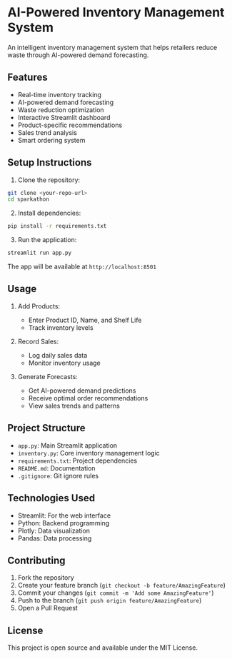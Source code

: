 
# AI-Powered Inventory Management System

An intelligent inventory management system that helps retailers reduce waste through AI-powered demand forecasting.

## Features

- Real-time inventory tracking
- AI-powered demand forecasting
- Waste reduction optimization
- Interactive Streamlit dashboard
- Product-specific recommendations
- Sales trend analysis
- Smart ordering system

## Setup Instructions

1. Clone the repository:
```bash
git clone <your-repo-url>
cd sparkathon
```

2. Install dependencies:
```bash
pip install -r requirements.txt
```

3. Run the application:
```bash
streamlit run app.py
```

The app will be available at `http://localhost:8501`

## Usage

1. Add Products:
   - Enter Product ID, Name, and Shelf Life
   - Track inventory levels

2. Record Sales:
   - Log daily sales data
   - Monitor inventory usage

3. Generate Forecasts:
   - Get AI-powered demand predictions
   - Receive optimal order recommendations
   - View sales trends and patterns

## Project Structure

- `app.py`: Main Streamlit application
- `inventory.py`: Core inventory management logic
- `requirements.txt`: Project dependencies
- `README.md`: Documentation
- `.gitignore`: Git ignore rules

## Technologies Used

- Streamlit: For the web interface
- Python: Backend programming
- Plotly: Data visualization
- Pandas: Data processing

## Contributing

1. Fork the repository
2. Create your feature branch (`git checkout -b feature/AmazingFeature`)
3. Commit your changes (`git commit -m 'Add some AmazingFeature'`)
4. Push to the branch (`git push origin feature/AmazingFeature`)
5. Open a Pull Request

## License

This project is open source and available under the MIT License.

